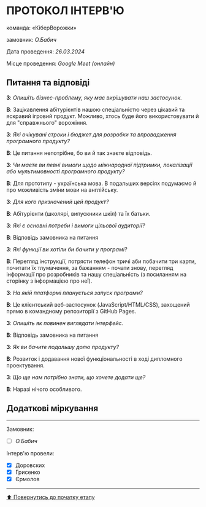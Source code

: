# ПРОТОКОЛ ІНТЕРВ'Ю

команда: «КіберВорожки»

замовник:  *О.Бабич*

Дата проведення: *26.03.2024*

Місце проведення: *Google Meet (онлайн)*

## Питання та відповіді

**З**: *Опишіть бізнес-проблему, яку має вирішувати наш застосунок.*

**В**: Зацікавлення абітурієнтів нашою спеціальністю через цікавий та яскравий ігровий продукт. Можливо, хтось буде його використовувати й для "справжнього" ворожіння. 

**З**: *Які очікувані строки і бюджет для розробки та впровадження програмного продукту?*

**В**: Це питання непотрібне, бо ви й так знаєте відповідь. 

**З**: *Чи маєте ви певні вимоги щодо міжнародної підтримки, локалізації або мультимовності програмного продукту?*

**В**: Для прототипу - українська мова. В подальших версіях подумаємо й про можливість зміни мови на англійську. 

**З**: *Для кого призначений цей продукт?*

**В**: Абітурієнти (школярі, випускники шкіл) та їх батьки. 

**З**: *Які є основні потреби і вимоги цільової аудиторії?*

**В**: Відповідь замовника на питання 

**З**: *Які функції ви хотіли би бачити у програмі?*

**В**: Перегляд інструкції, потрясти телефон тричі аби побачити три карти, почитати їх тлумачення, за бажанням - почати знову, перегляд інформації про розробників та нашу спеціальність (з поcиланням на сторінку з інформацією про неї). 

**З**: *На якій платформі планується запуск програми?*

**В**: Це клієнтський веб-застосунок (JavaScript/HTML/CSS), захощений прямо в командному репозиторії з GitHub Pages.  

**З**: *Опишіть як повинен виглядати інтерфейс.*

**В**: Відповідь замовника на питання 

**З**: *Як ви бачите подальшу долю продукту?*

**В**: Розвиток і додавання нової функціональності в ході дипломного проектування.

**З**: *Що ще нам потрібно знати, що хочете додати ще?*

**В**: Наразі нічого особливого. 
<br>

## Додаткові міркування


---
Замовник: 		
- [ ] *О.Бабич*

Інтерв'ю провели:			

- [x] Доровских
- [x] Грисенко
- [x] Єрмолов

---
[:arrow_up: Повернутись до початку етапу](/docs/1.Envisioning/README.md)
